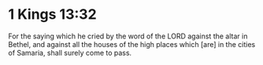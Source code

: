 # 1 Kings 13:32

For the saying which he cried by the word of the LORD against the altar in Bethel, and against all the houses of the high places which [are] in the cities of Samaria, shall surely come to pass.